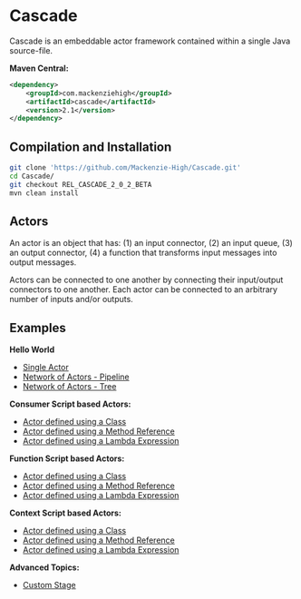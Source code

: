 # Cascade

Cascade is an embeddable actor framework contained within a single Java source-file. 

**Maven Central:**

```xml
<dependency>
    <groupId>com.mackenziehigh</groupId>
    <artifactId>cascade</artifactId>
    <version>2.1</version>
</dependency>
```

## Compilation and Installation

```bash
git clone 'https://github.com/Mackenzie-High/Cascade.git'
cd Cascade/
git checkout REL_CASCADE_2_0_2_BETA
mvn clean install
```

## Actors

An actor is an object that has: (1) an input connector, (2) an input queue, (3) an output connector, (4) a function that transforms input messages into output messages. 

Actors can be connected to one another by connecting their input/output connectors to one another. Each actor can be connected to an arbitrary number of inputs and/or outputs. 

## Examples

**Hello World**
* [Single Actor](documentation/SingleActor.md)
* [Network of Actors - Pipeline](documentation/Pipeline.md)  
* [Network of Actors - Tree](documentation/Tree.md)

**Consumer Script based Actors:**
* [Actor defined using a Class](documentation/ConsumerClass.md)
* [Actor defined using a Method Reference](documentation/ConsumerMethod.md)
* [Actor defined using a Lambda Expression](documentation/ConsumerLambda.md)

**Function Script based Actors:**
* [Actor defined using a Class](documentation/FunctionClass.md)
* [Actor defined using a Method Reference](documentation/FunctionMethod.md)
* [Actor defined using a Lambda Expression](documentation/FunctionLambda.md)

**Context Script based Actors:**
* [Actor defined using a Class](documentation/ContextClass.md)
* [Actor defined using a Method Reference](documentation/ContextMethod.md)
* [Actor defined using a Lambda Expression](documentation/ContextLambda.md)

**Advanced Topics:**
* [Custom Stage](documentation/CustomStage.md)
